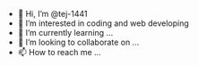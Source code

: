- 👋 Hi, I’m @tej-1441
- 👀 I’m interested in coding and web developing
- 🌱 I’m currently learning ...
- 💞️ I’m looking to collaborate on ...
- 📫 How to reach me ...

<!---
tej-1441/tej-1441 is a ✨ special ✨ repository because its `README.md` (this file) appears on your GitHub profile.
You can click the Preview link to take a look at your changes.
--->

